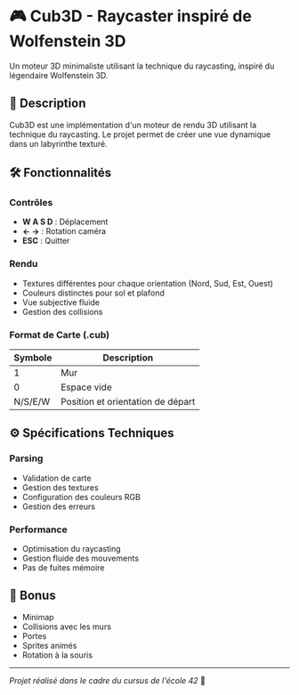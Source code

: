 # 🎮 Cub3D - Raycaster inspiré de Wolfenstein 3D

Un moteur 3D minimaliste utilisant la technique du raycasting, inspiré du légendaire Wolfenstein 3D.

## 🎯 Description

Cub3D est une implémentation d'un moteur de rendu 3D utilisant la technique du raycasting. Le projet permet de créer une vue dynamique dans un labyrinthe texturé.

## 🛠️ Fonctionnalités

### Contrôles
- **W A S D** : Déplacement
- **← →** : Rotation caméra
- **ESC** : Quitter

### Rendu
- Textures différentes pour chaque orientation (Nord, Sud, Est, Ouest)
- Couleurs distinctes pour sol et plafond
- Vue subjective fluide
- Gestion des collisions

### Format de Carte (.cub)
| Symbole | Description |
|---------|-------------|
| 1 | Mur |
| 0 | Espace vide |
| N/S/E/W | Position et orientation de départ |

## ⚙️ Spécifications Techniques

### Parsing
- Validation de carte
- Gestion des textures
- Configuration des couleurs RGB
- Gestion des erreurs

### Performance
- Optimisation du raycasting
- Gestion fluide des mouvements
- Pas de fuites mémoire

## 🌟 Bonus
- Minimap
- Collisions avec les murs
- Portes
- Sprites animés
- Rotation à la souris

---
*Projet réalisé dans le cadre du cursus de l'école 42* 🚀

